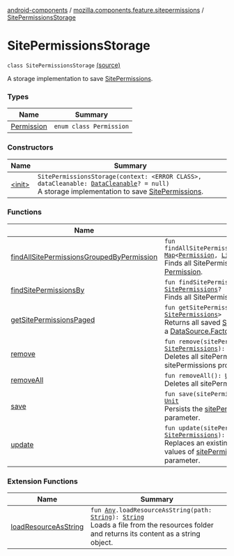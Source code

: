 [android-components](../../index.md) / [mozilla.components.feature.sitepermissions](../index.md) / [SitePermissionsStorage](./index.md)

# SitePermissionsStorage

`class SitePermissionsStorage` [(source)](https://github.com/mozilla-mobile/android-components/blob/master/components/feature/sitepermissions/src/main/java/mozilla/components/feature/sitepermissions/SitePermissionsStorage.kt#L33)

A storage implementation to save [SitePermissions](../-site-permissions/index.md).

### Types

| Name | Summary |
|---|---|
| [Permission](-permission/index.md) | `enum class Permission` |

### Constructors

| Name | Summary |
|---|---|
| [&lt;init&gt;](-init-.md) | `SitePermissionsStorage(context: <ERROR CLASS>, dataCleanable: `[`DataCleanable`](../../mozilla.components.concept.engine/-data-cleanable/index.md)`? = null)`<br>A storage implementation to save [SitePermissions](../-site-permissions/index.md). |

### Functions

| Name | Summary |
|---|---|
| [findAllSitePermissionsGroupedByPermission](find-all-site-permissions-grouped-by-permission.md) | `fun findAllSitePermissionsGroupedByPermission(): `[`Map`](https://kotlinlang.org/api/latest/jvm/stdlib/kotlin.collections/-map/index.html)`<`[`Permission`](-permission/index.md)`, `[`List`](https://kotlinlang.org/api/latest/jvm/stdlib/kotlin.collections/-list/index.html)`<`[`SitePermissions`](../-site-permissions/index.md)`>>`<br>Finds all SitePermissions grouped by [Permission](-permission/index.md). |
| [findSitePermissionsBy](find-site-permissions-by.md) | `fun findSitePermissionsBy(origin: `[`String`](https://kotlinlang.org/api/latest/jvm/stdlib/kotlin/-string/index.html)`): `[`SitePermissions`](../-site-permissions/index.md)`?`<br>Finds all SitePermissions that match the [origin](find-site-permissions-by.md#mozilla.components.feature.sitepermissions.SitePermissionsStorage$findSitePermissionsBy(kotlin.String)/origin). |
| [getSitePermissionsPaged](get-site-permissions-paged.md) | `fun getSitePermissionsPaged(): Factory<`[`Int`](https://kotlinlang.org/api/latest/jvm/stdlib/kotlin/-int/index.html)`, `[`SitePermissions`](../-site-permissions/index.md)`>`<br>Returns all saved [SitePermissions](../-site-permissions/index.md) instances as a [DataSource.Factory](#). |
| [remove](remove.md) | `fun remove(sitePermissions: `[`SitePermissions`](../-site-permissions/index.md)`): `[`Unit`](https://kotlinlang.org/api/latest/jvm/stdlib/kotlin/-unit/index.html)<br>Deletes all sitePermissions that match the sitePermissions provided as a parameter. |
| [removeAll](remove-all.md) | `fun removeAll(): `[`Unit`](https://kotlinlang.org/api/latest/jvm/stdlib/kotlin/-unit/index.html)<br>Deletes all sitePermissions sitePermissions. |
| [save](save.md) | `fun save(sitePermissions: `[`SitePermissions`](../-site-permissions/index.md)`): `[`Unit`](https://kotlinlang.org/api/latest/jvm/stdlib/kotlin/-unit/index.html)<br>Persists the [sitePermissions](save.md#mozilla.components.feature.sitepermissions.SitePermissionsStorage$save(mozilla.components.feature.sitepermissions.SitePermissions)/sitePermissions) provided as a parameter. |
| [update](update.md) | `fun update(sitePermissions: `[`SitePermissions`](../-site-permissions/index.md)`): `[`Unit`](https://kotlinlang.org/api/latest/jvm/stdlib/kotlin/-unit/index.html)<br>Replaces an existing SitePermissions with the values of [sitePermissions](update.md#mozilla.components.feature.sitepermissions.SitePermissionsStorage$update(mozilla.components.feature.sitepermissions.SitePermissions)/sitePermissions) provided as a parameter. |

### Extension Functions

| Name | Summary |
|---|---|
| [loadResourceAsString](../../mozilla.components.support.test.file/kotlin.-any/load-resource-as-string.md) | `fun `[`Any`](https://kotlinlang.org/api/latest/jvm/stdlib/kotlin/-any/index.html)`.loadResourceAsString(path: `[`String`](https://kotlinlang.org/api/latest/jvm/stdlib/kotlin/-string/index.html)`): `[`String`](https://kotlinlang.org/api/latest/jvm/stdlib/kotlin/-string/index.html)<br>Loads a file from the resources folder and returns its content as a string object. |
